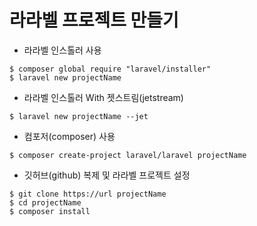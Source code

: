 # 라라벨 프로젝트 만들기

- 라라벨 인스톨러 사용

```
$ composer global require "laravel/installer"
$ laravel new projectName
```

- 라라벨 인스톨러 With 젯스트림(jetstream) 

```
$ laravel new projectName --jet
```

- 컴포저(composer) 사용

```
$ composer create-project laravel/laravel projectName
```

- 깃허브(github) 복제 및 라라벨 프로젝트  설정

```
$ git clone https://url projectName
$ cd projectName
$ composer install
```
